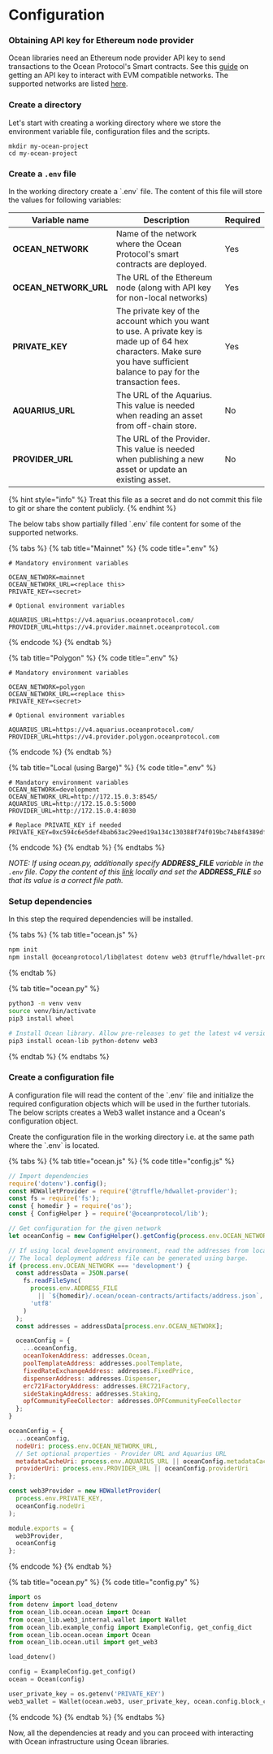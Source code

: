 # Configuration

### Obtaining API key for Ethereum node provider

Ocean libraries need an Ethereum node provider API key to send transactions to the Ocean Protocol's Smart contracts.  See this [guide](../obtaining-api-key.md) on getting an API key to interact with EVM compatible networks. The supported networks are listed [here](../../core-concepts/networks.md).

### Create a directory

Let's start with creating a working directory where we store the environment variable file, configuration files and the scripts.

```
mkdir my-ocean-project
cd my-ocean-project
```

### Create a `.env` file

In the working directory create a \`.env\` file. The content of this file will store the values for following variables:

| Variable name           | Description                                                                                                                                                                 | Required |
| ----------------------- | --------------------------------------------------------------------------------------------------------------------------------------------------------------------------- | -------- |
| **OCEAN\_NETWORK**      | Name of the network where the Ocean Protocol's smart contracts are deployed.                                                                                                | Yes      |
| **OCEAN\_NETWORK\_URL** | The URL of the Ethereum node (along with API key for non-local networks)                                                                                                    | Yes      |
| **PRIVATE\_KEY**        | The private key of the account which you want to use. A private key is made up of 64 hex characters. Make sure you have sufficient balance to pay for the transaction fees. | Yes      |
| **AQUARIUS\_URL**       | The URL of the Aquarius. This value is needed when reading an asset from off-chain store.                                                                                   | No       |
| **PROVIDER\_URL**       | The URL of the Provider. This value is needed when publishing a new asset or update an existing asset.                                                                      | No       |

{% hint style="info" %}
Treat this file as a secret and do not commit this file to git or share the content publicly.
{% endhint %}

The below tabs show partially filled \`.env\` file content for some of the supported networks.&#x20;

{% tabs %}
{% tab title="Mainnet" %}
{% code title=".env" %}
```
# Mandatory environment variables

OCEAN_NETWORK=mainnet
OCEAN_NETWORK_URL=<replace this>
PRIVATE_KEY=<secret>

# Optional environment variables

AQUARIUS_URL=https://v4.aquarius.oceanprotocol.com/
PROVIDER_URL=https://v4.provider.mainnet.oceanprotocol.com
```
{% endcode %}
{% endtab %}

{% tab title="Polygon" %}
{% code title=".env" %}
```
# Mandatory environment variables

OCEAN_NETWORK=polygon
OCEAN_NETWORK_URL=<replace this>
PRIVATE_KEY=<secret>

# Optional environment variables

AQUARIUS_URL=https://v4.aquarius.oceanprotocol.com/
PROVIDER_URL=https://v4.provider.polygon.oceanprotocol.com
```
{% endcode %}
{% endtab %}

{% tab title="Local (using Barge)" %}
{% code title=".env" %}
```
# Mandatory environment variables
OCEAN_NETWORK=development
OCEAN_NETWORK_URL=http://172.15.0.3:8545/
AQUARIUS_URL=http://172.15.0.5:5000
PROVIDER_URL=http://172.15.0.4:8030

# Replace PRIVATE_KEY if needed
PRIVATE_KEY=0xc594c6e5def4bab63ac29eed19a134c130388f74f019bc74b8f4389df2837a58
```
{% endcode %}
{% endtab %}
{% endtabs %}

_NOTE: If using ocean.py, additionally specify **ADDRESS\_FILE** variable in the `.env` file. Copy the content of this_ [_link_](https://github.com/oceanprotocol/contracts/blob/v4main/addresses/address.json) _locally and set the **ADDRESS\_FILE** so that its value is a correct file path._

### Setup dependencies

In this step the required dependencies will be installed.

{% tabs %}
{% tab title="ocean.js" %}
```bash
npm init
npm install @oceanprotocol/lib@latest dotenv web3 @truffle/hdwallet-provider
```
{% endtab %}

{% tab title="ocean.py" %}
```bash
python3 -m venv venv
source venv/bin/activate
pip3 install wheel

# Install Ocean library. Allow pre-releases to get the latest v4 version.
pip3 install ocean-lib python-dotenv web3
```
{% endtab %}
{% endtabs %}

### Create a configuration file

A configuration file will read the content of the \`.env\` file and initialize the required configuration objects which will be used in the further tutorials. The below scripts creates a Web3 wallet instance and a Ocean's configuration object.

Create the configuration file in the working directory i.e. at the same path where the \`.env\` is located.&#x20;

{% tabs %}
{% tab title="ocean.js" %}
{% code title="config.js" %}
```javascript
// Import dependencies
require('dotenv').config();
const HDWalletProvider = require('@truffle/hdwallet-provider');
const fs = require('fs');
const { homedir } = require('os');
const { ConfigHelper } = require('@oceanprotocol/lib');

// Get configuration for the given network
let oceanConfig = new ConfigHelper().getConfig(process.env.OCEAN_NETWORK);

// If using local development environment, read the addresses from local file.
// The local deployment address file can be generated using barge.
if (process.env.OCEAN_NETWORK === 'development') {
  const addressData = JSON.parse(
    fs.readFileSync(
      process.env.ADDRESS_FILE
        || `${homedir}/.ocean/ocean-contracts/artifacts/address.json`,
      'utf8'
    )
  );
  const addresses = addressData[process.env.OCEAN_NETWORK];

  oceanConfig = {
    ...oceanConfig,
    oceanTokenAddress: addresses.Ocean,
    poolTemplateAddress: addresses.poolTemplate,
    fixedRateExchangeAddress: addresses.FixedPrice,
    dispenserAddress: addresses.Dispenser,
    erc721FactoryAddress: addresses.ERC721Factory,
    sideStakingAddress: addresses.Staking,
    opfCommunityFeeCollector: addresses.OPFCommunityFeeCollector
  };
}

oceanConfig = {
  ...oceanConfig,
  nodeUri: process.env.OCEAN_NETWORK_URL,
  // Set optional properties - Provider URL and Aquarius URL
  metadataCacheUri: process.env.AQUARIUS_URL || oceanConfig.metadataCacheUri,
  providerUri: process.env.PROVIDER_URL || oceanConfig.providerUri
};

const web3Provider = new HDWalletProvider(
  process.env.PRIVATE_KEY,
  oceanConfig.nodeUri
);

module.exports = {
  web3Provider,
  oceanConfig
};
```
{% endcode %}
{% endtab %}

{% tab title="ocean.py" %}
{% code title="config.py" %}
```python
import os
from dotenv import load_dotenv
from ocean_lib.ocean.ocean import Ocean
from ocean_lib.web3_internal.wallet import Wallet
from ocean_lib.example_config import ExampleConfig, get_config_dict
from ocean_lib.ocean.ocean import Ocean
from ocean_lib.ocean.util import get_web3

load_dotenv()

config = ExampleConfig.get_config()
ocean = Ocean(config)

user_private_key = os.getenv('PRIVATE_KEY')
web3_wallet = Wallet(ocean.web3, user_private_key, ocean.config.block_confirmations, ocean.config.transaction_timeout)
```
{% endcode %}
{% endtab %}
{% endtabs %}

Now, all the dependencies at ready and you can proceed with interacting with Ocean infrastructure using Ocean libraries.
